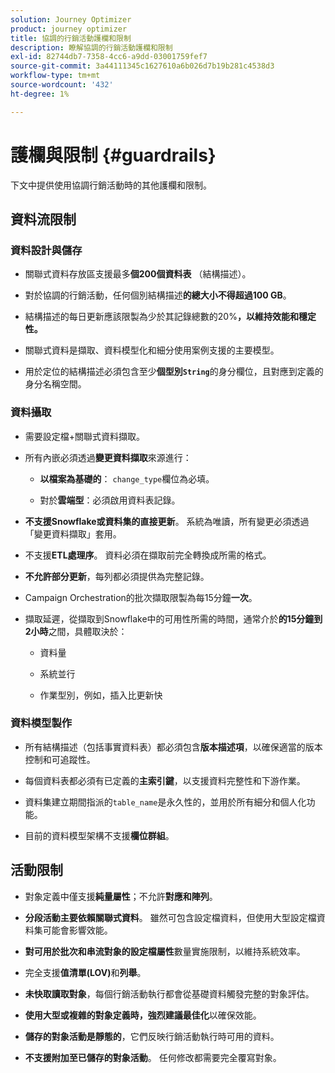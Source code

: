 ```yaml
---
solution: Journey Optimizer
product: journey optimizer
title: 協調的行銷活動護欄和限制
description: 瞭解協調的行銷活動護欄和限制
exl-id: 82744db7-7358-4cc6-a9dd-03001759fef7
source-git-commit: 3a44111345c1627610a6b026d7b19b281c4538d3
workflow-type: tm+mt
source-wordcount: '432'
ht-degree: 1%

---
```



# 護欄與限制 {#guardrails}

下文中提供使用協調行銷活動時的其他護欄和限制。

## 資料流限制

### 資料設計與儲存

* 關聯式資料存放區支援最多&#x200B;**個200個資料表** （結構描述）。

* 對於協調的行銷活動，任何個別結構描述&#x200B;**的總大小不得超過100 GB**。

* 結構描述的每日更新應該限製為少於其記錄總數的20%**，以維持效能和穩定性。**

* 關聯式資料是擷取、資料模型化和細分使用案例支援的主要模型。

* 用於定位的結構描述必須包含至少&#x200B;**個型別`String`**&#x200B;的身分欄位，且對應到定義的身分名稱空間。

### 資料攝取

* 需要設定檔+關聯式資料擷取。

* 所有內嵌必須透過&#x200B;**變更資料擷取**&#x200B;來源進行：

   * **以檔案為基礎的**： `change_type`欄位為必填。

   * 對於&#x200B;**雲端型**：必須啟用資料表記錄。

* **不支援Snowflake或資料集的直接更新**。 系統為唯讀，所有變更必須透過「變更資料擷取」套用。

* 不支援&#x200B;**ETL處理序**。 資料必須在擷取前完全轉換成所需的格式。

* **不允許部分更新**，每列都必須提供為完整記錄。

* Campaign Orchestration的批次擷取限製為每15分鐘&#x200B;**一次**。

* 擷取延遲，從擷取到Snowflake中的可用性所需的時間，通常介於&#x200B;**的15分鐘到2小時**&#x200B;之間，具體取決於：

   * 資料量

   * 系統並行

   * 作業型別，例如，插入比更新快

### 資料模型製作

* 所有結構描述（包括事實資料表）都必須包含&#x200B;**版本描述項**，以確保適當的版本控制和可追蹤性。

* 每個資料表都必須有已定義的&#x200B;**主索引鍵**，以支援資料完整性和下游作業。

* 資料集建立期間指派的`table_name`是永久性的，並用於所有細分和個人化功能。

* 目前的資料模型架構不支援&#x200B;**欄位群組**。

## 活動限制

* 對象定義中僅支援&#x200B;**純量屬性**；不允許&#x200B;**對應和陣列**。

* **分段活動主要依賴關聯式資料**。 雖然可包含設定檔資料，但使用大型設定檔資料集可能會影響效能。

* **對可用於批次和串流對象的設定檔屬性**&#x200B;數量實施限制，以維持系統效率。

* 完全支援&#x200B;**值清單(LOV)**&#x200B;和&#x200B;**列舉**。

* **未快取讀取對象**，每個行銷活動執行都會從基礎資料觸發完整的對象評估。

* **使用大型或複雜的對象定義時，強烈建議最佳化**&#x200B;以確保效能。

* **儲存的對象活動是靜態的**，它們反映行銷活動執行時可用的資料。

* **不支援附加至已儲存的對象活動**。 任何修改都需要完全覆寫對象。
